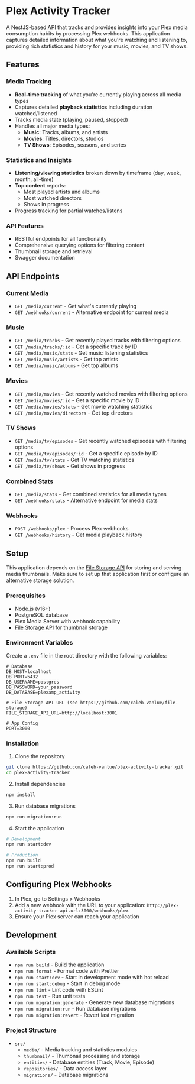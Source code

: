 # Plex Activity Tracker

A NestJS-based API that tracks and provides insights into your Plex media consumption habits by processing Plex webhooks. This application captures detailed information about what you're watching and listening to, providing rich statistics and history for your music, movies, and TV shows.

## Features

### Media Tracking

- **Real-time tracking** of what you're currently playing across all media types
- Captures detailed **playback statistics** including duration watched/listened
- Tracks media state (playing, paused, stopped)
- Handles all major media types:
  - **Music**: Tracks, albums, and artists
  - **Movies**: Titles, directors, studios
  - **TV Shows**: Episodes, seasons, and series

### Statistics and Insights

- **Listening/viewing statistics** broken down by timeframe (day, week, month, all-time)
- **Top content** reports:
  - Most played artists and albums
  - Most watched directors
  - Shows in progress
- Progress tracking for partial watches/listens

### API Features

- RESTful endpoints for all functionality
- Comprehensive querying options for filtering content
- Thumbnail storage and retrieval
- Swagger documentation

## API Endpoints

### Current Media

- `GET /media/current` - Get what's currently playing
- `GET /webhooks/current` - Alternative endpoint for current media

### Music

- `GET /media/tracks` - Get recently played tracks with filtering options
- `GET /media/tracks/:id` - Get a specific track by ID
- `GET /media/music/stats` - Get music listening statistics
- `GET /media/music/artists` - Get top artists
- `GET /media/music/albums` - Get top albums

### Movies

- `GET /media/movies` - Get recently watched movies with filtering options
- `GET /media/movies/:id` - Get a specific movie by ID
- `GET /media/movies/stats` - Get movie watching statistics
- `GET /media/movies/directors` - Get top directors

### TV Shows

- `GET /media/tv/episodes` - Get recently watched episodes with filtering options
- `GET /media/tv/episodes/:id` - Get a specific episode by ID
- `GET /media/tv/stats` - Get TV watching statistics
- `GET /media/tv/shows` - Get shows in progress

### Combined Stats

- `GET /media/stats` - Get combined statistics for all media types
- `GET /webhooks/stats` - Alternative endpoint for media stats

### Webhooks

- `POST /webhooks/plex` - Process Plex webhooks
- `GET /webhooks/history` - Get media playback history

## Setup

This application depends on the [File Storage API](https://github.com/caleb-vanlue/file-storage) for storing and serving media thumbnails. Make sure to set up that application first or configure an alternative storage solution.

### Prerequisites

- Node.js (v16+)
- PostgreSQL database
- Plex Media Server with webhook capability
- [File Storage API](https://github.com/caleb-vanlue/file-storage) for thumbnail storage

### Environment Variables

Create a `.env` file in the root directory with the following variables:

```
# Database
DB_HOST=localhost
DB_PORT=5432
DB_USERNAME=postgres
DB_PASSWORD=your_password
DB_DATABASE=plexamp_activity

# File Storage API URL (see https://github.com/caleb-vanlue/file-storage)
FILE_STORAGE_API_URL=http://localhost:3001

# App Config
PORT=3000
```

### Installation

1. Clone the repository

```bash
git clone https://github.com/caleb-vanlue/plex-activity-tracker.git
cd plex-activity-tracker
```

2. Install dependencies

```bash
npm install
```

3. Run database migrations

```bash
npm run migration:run
```

4. Start the application

```bash
# Development
npm run start:dev

# Production
npm run build
npm run start:prod
```

## Configuring Plex Webhooks

1. In Plex, go to Settings > Webhooks
2. Add a new webhook with the URL to your application:
   `http://plex-activity-tracker-api.url:3000/webhooks/plex`
3. Ensure your Plex server can reach your application

## Development

### Available Scripts

- `npm run build` - Build the application
- `npm run format` - Format code with Prettier
- `npm run start:dev` - Start in development mode with hot reload
- `npm run start:debug` - Start in debug mode
- `npm run lint` - Lint code with ESLint
- `npm run test` - Run unit tests
- `npm run migration:generate` - Generate new database migrations
- `npm run migration:run` - Run database migrations
- `npm run migration:revert` - Revert last migration

### Project Structure

- `src/`
  - `media/` - Media tracking and statistics modules
  - `thumbnail/` - Thumbnail processing and storage
  - `entities/` - Database entities (Track, Movie, Episode)
  - `repositories/` - Data access layer
  - `migrations/` - Database migrations
